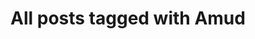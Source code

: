 ---
layout: tag
title: "All posts tagged with Amud"
permalink: /weblog/tags/amud/
taxonomy: Amud
---